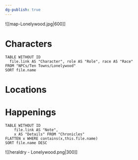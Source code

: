 ```yaml
---
dg-publish: true
---
```

![[map-Lonelywood.jpg|600]]
# Characters

```dataview 
TABLE WITHOUT ID
  file.link AS "Character", role AS "Role", race AS "Race"
FROM "NPCs/Ten Towns/Lonelywood"
SORT file.name
```

# Locations
# Happenings
```dataview
TABLE WITHOUT ID
	file.link AS "Note", 
	x AS "Details" FROM "Chronicles"
FLATTEN x WHERE contains(x,this.file.name) 
SORT file.name DESC
```
![[heraldry - Lonelywood.png|300]]